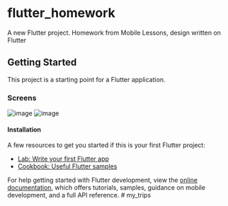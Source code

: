 # flutter_homework

A new Flutter project. Homework from Mobile Lessons, design written on Flutter

## Getting Started

This project is a starting point for a Flutter application.

### Screens
![image](https://github.com/sarv1n0zrr/my_trips/assets/165127354/2a30b507-960d-4c20-abc1-c1bcb4f0524e)
![image](https://github.com/sarv1n0zrr/my_trips/assets/165127354/d49a7361-6860-43d0-b839-afb52a3766a4)

#### Installation
A few resources to get you started if this is your first Flutter project:

- [Lab: Write your first Flutter app](https://docs.flutter.dev/get-started/codelab)
- [Cookbook: Useful Flutter samples](https://docs.flutter.dev/cookbook)

For help getting started with Flutter development, view the
[online documentation](https://docs.flutter.dev/), which offers tutorials,
samples, guidance on mobile development, and a full API reference.
#   m y _ t r i p s 
 
